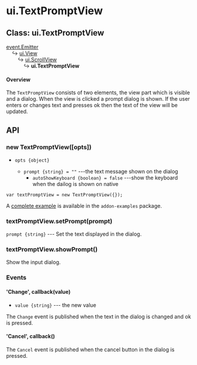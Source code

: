 # ui.TextPromptView

## Class: ui.TextPromptView

[event.Emitter](./event.html#class-event.emitter)<br>
&nbsp;&nbsp;&nbsp;&nbsp;↪ [ui.View](./ui-view.html)<br>
&nbsp;&nbsp;&nbsp;&nbsp;&nbsp;&nbsp;&nbsp;&nbsp;↪ [ui.ScrollView](./ui--textview.html)<br>
&nbsp;&nbsp;&nbsp;&nbsp;&nbsp;&nbsp;&nbsp;&nbsp;&nbsp;&nbsp;&nbsp;&nbsp;↪ **ui.TextPromptView**

#### Overview

The `TextPromptView` consists of two elements, the view part which is visible and a dialog. When
the view is clicked a prompt dialog is shown. If the user enters or changes text and presses ok then
the text of the view will be updated.

## API

### new TextPromptView([opts])

* `opts {object}`

  * `prompt {string} = ""` ---the text message shown on the dialog
	* `autoShowKeyboard {boolean} = false` ---show the keyboard when the dailog is shown on native

~~~
var textPromptView = new TextPromptView({});
~~~

A [complete example](../example/text-prompt/) is available in the `addon-examples` package.

### textPromptView.setPrompt(prompt)

`prompt {string}` --- Set the text displayed in the dialog.

### textPromptView.showPrompt()

Show the input dialog.

### Events

#### \'Change\', callback(value)

* `value {string}` --- the new value

The `Change` event is published when the text in the dialog is changed and ok is pressed.

#### \'Cancel\', callback()

The `Cancel` event is published when the cancel button in the dialog is pressed.

